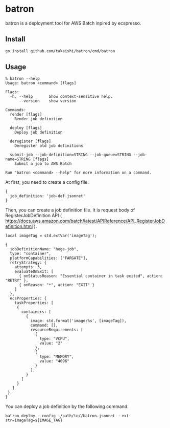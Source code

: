# batron

batron is a deployment tool for AWS Batch inpired by ecspresso.

## Install

```bash
go install github.com/takaishi/batron/cmd/batron
```

## Usage

```
% batron --help
Usage: batron <command> [flags]

Flags:
  -h, --help       Show context-sensitive help.
      --version    show version

Commands:
  render [flags]
    Render job definition

  deploy [flags]
    Deploy job definition

  deregister [flags]
    Deregister old job definitions

  submit-job --job-definition=STRING --job-queue=STRING --job-name=STRING [flags]
    Submit a job to AWS Batch

Run "batron <command> --help" for more information on a command.
```

At first, you need to create a config file.

```jsonnet
{
  job_definition: 'job-def.jsonnet'
}
```

Then, you can create a job definition file. It is request body of RegisterJobDefinition API ( https://docs.aws.amazon.com/batch/latest/APIReference/API_RegisterJobDefinition.html ).

```jsonnet
local imageTag = std.extVar('imageTag');

{
  jobDefinitionName: "hoge-job",
  type: "container",
  platformCapabilities: ["FARGATE"],
  retryStrategy: {
    attempts: 3,
    evaluateOnExit: [
      { onStatusReason: "Essential container in task exited", action: "RETRY" },
      { onReason: "*", action: "EXIT" }
    ]
  },
  ecsProperties: {
    taskProperties: [
     {
       containers: [
         {
           image: std.format('image:%s', [imageTag]),
           command: [],
           resourceRequirements: [
             {
               type: "VCPU",
               value: "2"
             },
             {
               type: "MEMORY",
               value: "4096"
             }
           ],
         }
       ]
     }
   ]
 }
}
```

You can deploy a job definition by the following command.

```
batron deploy --config ./path/to//batron.jsonnet --ext-str=imageTag=${IMAGE_TAG} 
```
